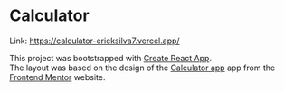 # Calculator

Link: https://calculator-ericksilva7.vercel.app/

This project was bootstrapped with [Create React App](https://github.com/facebook/create-react-app).\
The layout was based on the design of the [Calculator app](https://www.frontendmentor.io/challenges/calculator-app-9lteq5N29) app from the [Frontend Mentor](https://www.frontendmentor.io/) website.


